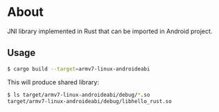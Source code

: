 # About

JNI library implemented in Rust that can be imported in Android project.

## Usage

``` bash
$ cargo build --target=armv7-linux-androideabi
```

This will produce shared library:
```bash
$ ls target/armv7-linux-androideabi/debug/*.so
target/armv7-linux-androideabi/debug/libhello_rust.so
```
